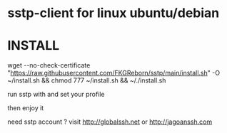 # sstp-client for linux ubuntu/debian


# INSTALL
wget --no-check-certificate "https://raw.githubusercontent.com/FKGReborn/sstp/main/install.sh" -O ~/install.sh && chmod 777 ~/install.sh && ~/./install.sh

run sstp with and set your profile

then enjoy it

need sstp account ? visit http://globalssh.net or http://jagoanssh.com
